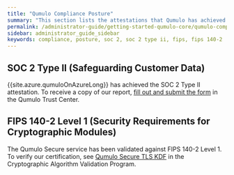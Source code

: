 ```yaml
---
title: "Qumulo Compliance Posture"
summary: "This section lists the attestations that Qumulo has achieved from third parties."
permalink: /administrator-guide/getting-started-qumulo-core/qumulo-compliance-posture.html
sidebar: administrator_guide_sidebar
keywords: compliance, posture, soc 2, soc 2 type ii, fips, fips 140-2
---
```


## SOC 2 Type II (Safeguarding Customer Data)
{{site.azure.qumuloOnAzureLong}} has achieved the SOC 2 Type II attestation. To receive a copy of our report, [fill out and submit the form](https://qumulo.com/trust/#l-co) in the Qumulo Trust Center.
  
## FIPS 140-2 Level 1 (Security Requirements for Cryptographic Modules)
The Qumulo Secure service has been validated against FIPS 140-2 Level 1. To verify our certification, see [Qumulo Secure TLS KDF](https://csrc.nist.gov/projects/cryptographic-algorithm-validation-program/details?product=13872) in the Cryptographic Algorithm Validation Program.
